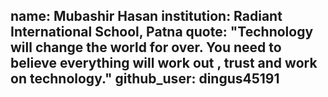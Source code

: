 name: Mubashir Hasan
institution: Radiant International School, Patna
quote: "Technology will change the world for over. You need to believe everything will work out , trust and work on technology."
github_user: dingus45191
---